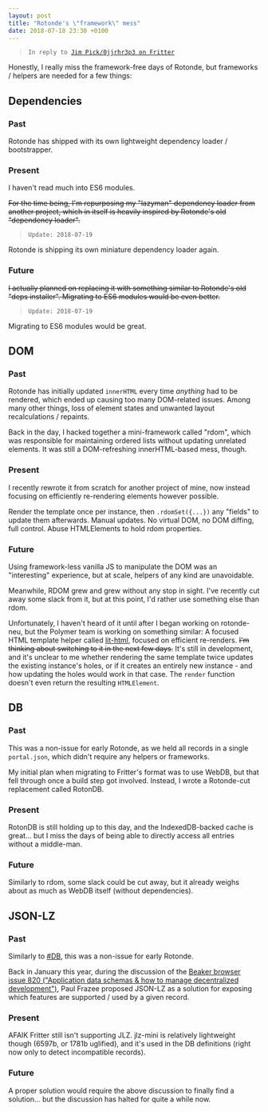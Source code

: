 ```yaml
---
layout: post
title: "Rotonde's \"framework\" mess"
date: 2018-07-18 23:30 +0100
---
```


> `In reply to `[`Jim Pick/0jjrhr3p3 on Fritter`](dat://fritter.hashbase.io/thread/dat://c6740b08b319265079ebb9da98ee11a01da5d5379ca5d0ef12fa539403532372/posts/0jjrhr3p3.json)

Honestly, I really miss the framework-free days of Rotonde, but frameworks / helpers are needed for a few things:


## Dependencies

### Past

Rotonde has shipped with its own lightweight dependency loader / bootstrapper.

### Present

I haven't read much into ES6 modules.

~~For the time being, I'm repurposing my "lazyman" dependency loader from another project, which in itself is heavily inspired by Rotonde's old "dependency loader".~~

>`Update: 2018-07-19`

Rotonde is shipping its own miniature dependency loader again.

### Future

~~I actually planned on replacing it with something similar to Rotonde's old "deps installer". Migrating to ES6 modules would be even better.~~

>`Update: 2018-07-19`

Migrating to ES6 modules would be great.

## DOM

### Past

Rotonde has initially updated `innerHTML` every time _anything_ had to be rendered, which ended up causing too many DOM-related issues. Among many other things, loss of element states and unwanted layout recalculations / repaints.

Back in the day, I hacked together a mini-framework called "rdom", which was responsible for maintaining ordered lists without updating unrelated elements. It was still a DOM-refreshing innerHTML-based mess, though.

### Present

I recently rewrote it from scratch for another project of mine, now instead focusing on efficiently re-rendering elements however possible.

Render the template once per instance, then `.rdomSet({...})` any "fields" to update them afterwards. Manual updates. No virtual DOM, no DOM diffing, full control. Abuse HTMLElements to hold rdom properties.

### Future

Using framework-less vanilla JS to manipulate the DOM was an "interesting" experience, but at scale, helpers of any kind are unavoidable.

Meanwhile, RDOM grew and grew without any stop in sight. I've recently cut away some slack from it, but at this point, I'd rather use something else than rdom.

Unfortunately, I haven't heard of it until after I began working on rotonde-neu, but the Polymer team is working on something similar: A focused HTML template helper called [lit-html](https://github.com/Polymer/lit-html), focused on efficient re-renders. ~~I'm thinking about switching to it in the next few days.~~ It's still in development, and it's unclear to me whether rendering the same template twice updates the existing instance's holes, or if it creates an entirely new instance - and how updating the holes would work in that case. The `render` function doesn't even return the resulting `HTMLElement`.


## DB

### Past

This was a non-issue for early Rotonde, as we held all records in a single `portal.json`, which didn't require any helpers or frameworks.

My initial plan when migrating to Fritter's format was to use WebDB, but that fell through once a build step got involved. Instead, I wrote a Rotonde-cut replacement called RotonDB.

### Present

RotonDB is still holding up to this day, and the IndexedDB-backed cache is great... but I miss the days of being able to directly access all entries without a middle-man.

### Future

Similarly to rdom, some slack could be cut away, but it already weighs about as much as WebDB itself (without dependencies).


## JSON-LZ

### Past

Similarly to [#DB](#DB), this was a non-issue for early Rotonde.

Back in January this year, during the discussion of the [Beaker browser issue 820 ("Application data schemas & how to manage decentralized development")](https://github.com/beakerbrowser/beaker/issues/820), Paul Frazee proposed JSON-LZ as a solution for exposing which features are supported / used by a given record.

### Present

AFAIK Fritter still isn't supporting JLZ. jlz-mini is relatively lightweight though (6597b, or 1781b uglified), and it's used in the DB definitions (right now only to detect incompatible records).

### Future

A proper solution would require the above discussion to finally find a solution... but the discussion has halted for quite a while now.
